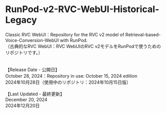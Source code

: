 # RunPod-v2-RVC-WebUI-Historical-Legacy
Classic RVC WebUI：Repository for the RVC v2 model of Retrieval-based-Voice-Conversion-WebUI with RunPod. <br>
（古典的なRVC WebUI：RVC WebUIのRVC v2モデルをRunPodで使うためのリポジトリです。） 
<br><br><br>
【Release Date - 公開日】<br>
October 28, 2024：Repository in use: October 15, 2024 edition<br>
2024年10月28日（使用中のリポジトリ：2024年10月15日版）<br><br>
【Last Updated - 最終更新】<br>
December 20, 2024<br>
2024年12月20日<br>
